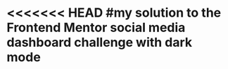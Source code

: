 <<<<<<< HEAD
#my solution to the Frontend Mentor social media dashboard challenge with dark mode
=======